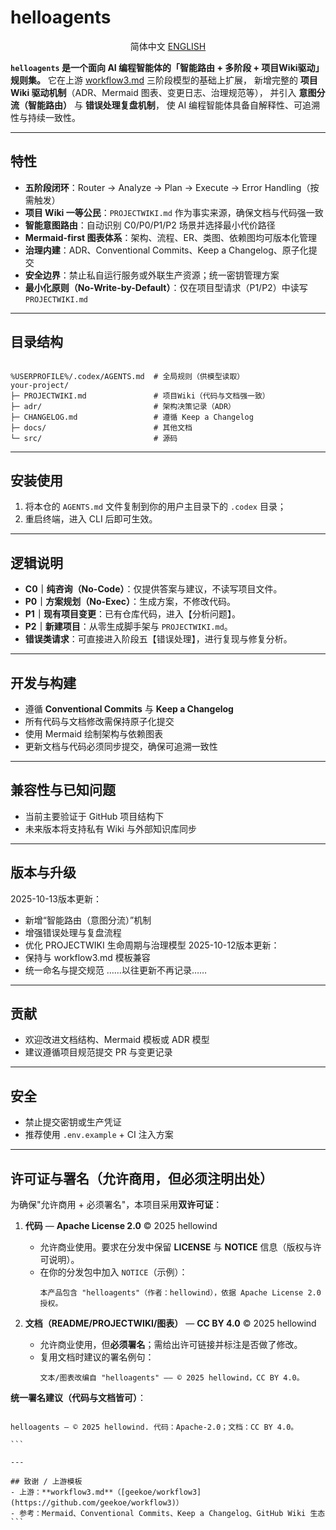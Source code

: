 <!-- README.md -->
# helloagents

<p align="center">简体中文    <a href="./README_EN.md">ENGLISH</a></p>

**`helloagents` 是一个面向 AI 编程智能体的「智能路由 + 多阶段 + 项目Wiki驱动」规则集。**
它在上游 [workflow3.md](https://github.com/geekoe/workflow3) 三阶段模型的基础上扩展，
新增完整的 **项目Wiki 驱动机制**（ADR、Mermaid 图表、变更日志、治理规范等），
并引入 **意图分流（智能路由）** 与 **错误处理复盘机制**，
使 AI 编程智能体具备自解释性、可追溯性与持续一致性。

---

## 特性
- **五阶段闭环**：Router → Analyze → Plan → Execute → Error Handling（按需触发）
- **项目 Wiki 一等公民**：`PROJECTWIKI.md` 作为事实来源，确保文档与代码强一致
- **智能意图路由**：自动识别 C0/P0/P1/P2 场景并选择最小代价路径
- **Mermaid-first 图表体系**：架构、流程、ER、类图、依赖图均可版本化管理
- **治理内建**：ADR、Conventional Commits、Keep a Changelog、原子化提交
- **安全边界**：禁止私自运行服务或外联生产资源；统一密钥管理方案
- **最小化原则（No-Write-by-Default）**：仅在项目型请求（P1/P2）中读写 `PROJECTWIKI.md`

---

## 目录结构
```

%USERPROFILE%/.codex/AGENTS.md  # 全局规则（供模型读取）
your-project/
├─ PROJECTWIKI.md               # 项目Wiki（代码与文档强一致）
├─ adr/                         # 架构决策记录（ADR）
├─ CHANGELOG.md                 # 遵循 Keep a Changelog
├─ docs/                        # 其他文档
└─ src/                         # 源码

````

---

## 安装使用
1. 将本仓的 `AGENTS.md` 文件复制到你的用户主目录下的 `.codex` 目录；
2. 重启终端，进入 CLI 后即可生效。

---

## 逻辑说明
- **C0｜纯咨询（No-Code）**：仅提供答案与建议，不读写项目文件。
- **P0｜方案规划（No-Exec）**：生成方案，不修改代码。
- **P1｜现有项目变更**：已有仓库代码，进入【分析问题】。
- **P2｜新建项目**：从零生成脚手架与 `PROJECTWIKI.md`。
- **错误类请求**：可直接进入阶段五【错误处理】，进行复现与修复分析。

---

## 开发与构建
- 遵循 **Conventional Commits** 与 **Keep a Changelog**
- 所有代码与文档修改需保持原子化提交
- 使用 Mermaid 绘制架构与依赖图表
- 更新文档与代码必须同步提交，确保可追溯一致性

---

## 兼容性与已知问题
- 当前主要验证于 GitHub 项目结构下
- 未来版本将支持私有 Wiki 与外部知识库同步

---

## 版本与升级
2025-10-13版本更新：
* 新增“智能路由（意图分流）”机制
* 增强错误处理与复盘流程
* 优化 PROJECTWIKI 生命周期与治理模型
2025-10-12版本更新：
* 保持与 workflow3.md 模板兼容
* 统一命名与提交规范
……以往更新不再记录……

---

## 贡献
- 欢迎改进文档结构、Mermaid 模板或 ADR 模型
- 建议遵循项目规范提交 PR 与变更记录

---

## 安全
- 禁止提交密钥或生产凭证
- 推荐使用 `.env.example` + CI 注入方案

---

## 许可证与署名（**允许商用，但必须注明出处**）

为确保"允许商用 + 必须署名"，本项目采用**双许可证**：

1. **代码** — **Apache License 2.0** © 2025 hellowind
   - 允许商业使用。要求在分发中保留 **LICENSE** 与 **NOTICE** 信息（版权与许可说明）。
   - 在你的分发包中加入 `NOTICE`（示例）：
     ```
     本产品包含 "helloagents"（作者：hellowind），依据 Apache License 2.0 授权。
     ```

2. **文档（README/PROJECTWIKI/图表）** — **CC BY 4.0** © 2025 hellowind
   - 允许商业使用，但**必须署名**；需给出许可链接并标注是否做了修改。
   - 复用文档时建议的署名例句：
     ```
     文本/图表改编自 "helloagents" —— © 2025 hellowind，CC BY 4.0。
     ```

**统一署名建议（代码与文档皆可）**：
````

helloagents — © 2025 hellowind. 代码：Apache-2.0；文档：CC BY 4.0。

```

---

## 致谢 / 上游模板
- 上游：**workflow3.md**（[geekoe/workflow3](https://github.com/geekoe/workflow3)）
- 参考：Mermaid、Conventional Commits、Keep a Changelog、GitHub Wiki 生态
```